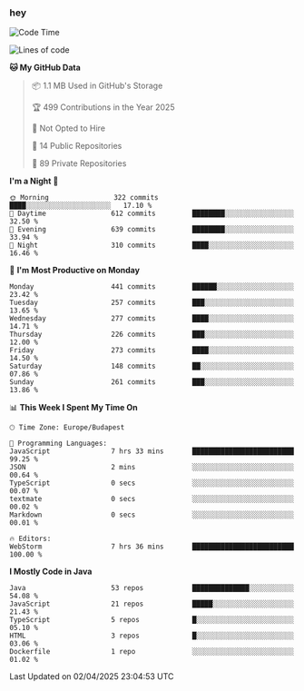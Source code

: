 ### hey

<!--START_SECTION:waka-->
![Code Time](http://img.shields.io/badge/Code%20Time-1%2C154%20hrs%2033%20mins-blue)

![Lines of code](https://img.shields.io/badge/From%20Hello%20World%20I%27ve%20Written-2.6%20million%20lines%20of%20code-blue)

**🐱 My GitHub Data** 

> 📦 1.1 MB Used in GitHub's Storage 
 > 
> 🏆 499 Contributions in the Year 2025
 > 
> 🚫 Not Opted to Hire
 > 
> 📜 14 Public Repositories 
 > 
> 🔑 89 Private Repositories 
 > 
**I'm a Night 🦉** 

```text
🌞 Morning                322 commits         ████░░░░░░░░░░░░░░░░░░░░░   17.10 % 
🌆 Daytime                612 commits         ████████░░░░░░░░░░░░░░░░░   32.50 % 
🌃 Evening                639 commits         ████████░░░░░░░░░░░░░░░░░   33.94 % 
🌙 Night                  310 commits         ████░░░░░░░░░░░░░░░░░░░░░   16.46 % 
```
📅 **I'm Most Productive on Monday** 

```text
Monday                   441 commits         ██████░░░░░░░░░░░░░░░░░░░   23.42 % 
Tuesday                  257 commits         ███░░░░░░░░░░░░░░░░░░░░░░   13.65 % 
Wednesday                277 commits         ████░░░░░░░░░░░░░░░░░░░░░   14.71 % 
Thursday                 226 commits         ███░░░░░░░░░░░░░░░░░░░░░░   12.00 % 
Friday                   273 commits         ████░░░░░░░░░░░░░░░░░░░░░   14.50 % 
Saturday                 148 commits         ██░░░░░░░░░░░░░░░░░░░░░░░   07.86 % 
Sunday                   261 commits         ███░░░░░░░░░░░░░░░░░░░░░░   13.86 % 
```


📊 **This Week I Spent My Time On** 

```text
🕑︎ Time Zone: Europe/Budapest

💬 Programming Languages: 
JavaScript               7 hrs 33 mins       █████████████████████████   99.25 % 
JSON                     2 mins              ░░░░░░░░░░░░░░░░░░░░░░░░░   00.64 % 
TypeScript               0 secs              ░░░░░░░░░░░░░░░░░░░░░░░░░   00.07 % 
textmate                 0 secs              ░░░░░░░░░░░░░░░░░░░░░░░░░   00.02 % 
Markdown                 0 secs              ░░░░░░░░░░░░░░░░░░░░░░░░░   00.01 % 

🔥 Editors: 
WebStorm                 7 hrs 36 mins       █████████████████████████   100.00 % 
```

**I Mostly Code in Java** 

```text
Java                     53 repos            ██████████████░░░░░░░░░░░   54.08 % 
JavaScript               21 repos            █████░░░░░░░░░░░░░░░░░░░░   21.43 % 
TypeScript               5 repos             █░░░░░░░░░░░░░░░░░░░░░░░░   05.10 % 
HTML                     3 repos             █░░░░░░░░░░░░░░░░░░░░░░░░   03.06 % 
Dockerfile               1 repo              ░░░░░░░░░░░░░░░░░░░░░░░░░   01.02 % 
```




 Last Updated on 02/04/2025 23:04:53 UTC
<!--END_SECTION:waka-->
